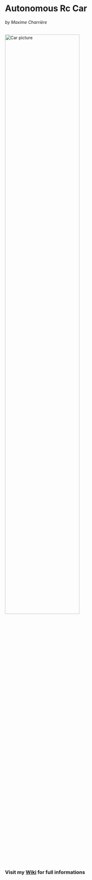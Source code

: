 # Autonomous Rc Car
###### *by Maxime Charrière*
<img src="https://github.com/maximecharriere/AutonomousRcCar/blob/master/Images/Doc/Voiture.png" alt="Car picture" width=70%></img>

### Visit my [**Wiki**](https://github.com/maximecharriere/AutonomousRcCar/wiki) for full informations
